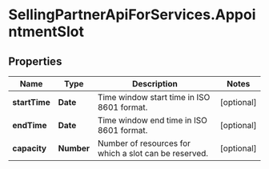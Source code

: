 # SellingPartnerApiForServices.AppointmentSlot

## Properties

Name | Type | Description | Notes
------------ | ------------- | ------------- | -------------
**startTime** | **Date** | Time window start time in ISO 8601 format. | [optional] 
**endTime** | **Date** | Time window end time in ISO 8601 format. | [optional] 
**capacity** | **Number** | Number of resources for which a slot can be reserved. | [optional] 


